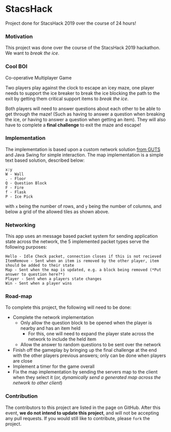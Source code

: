 # StacsHack
Project done for StacsHack 2019 over the course of 24 hours!

### Motivation
This project was done over the course of the StacsHack 2019 hackathon.
We want to *break the ice*.

### Cool BOI
Co-operative Multiplayer Game

Two players play against the clock to escape an icey maze, one player needs to support the ice breaker to break the ice blocking the path to the exit by getting them critical support items to *break the ice*.

Both players will need to answer questions about each other to be able to get through the maze! (Such as having to answer a question when breaking the ice, or having to answer a question when getting an item). They will also have to complete a **final challenge** to exit the maze and escape!

### Implementation
The implementation is based upon a custom network solution [from GUTS](https://github.com/komodo108/GUTS) and Java Swing for simple interaction.
The map implementation is a simple text based solution, described below:
```
x:y
W - Wall
. - Floor
Q - Question Block
F - Fire
f - Flask
P - Ice Pick
```
with `x` being the number of rows, and `y` being the number of columns, and below a grid of the allowed tiles as shown above.

### Networking
This app uses an message based packet system for sending application state across the network, the 5 implemented packet types serve the following purposes:
```
Hello - Idle Check packet, connection closes if this is not recieved
ItemRemove - Sent when an item is removed by the other player, item should be added to their state
Map - Sent when the map is updated, e.g. a block being removed (*Put answer to question here?*)
Player - Sent when a players state changes
Win - Sent when a player wins
```

### Road-map
To complete this project, the following will need to be done:
* Complete the network implementation 
    * Only allow the question block to be opened when the player is nearby and has an item held
        * For this, one will need to expand the player state across the network to include the held item
    * Allow the answer to random questions to be sent over the network
* Finish off the gameplay by bringing up the final challenge at the end with the other players previous answers; only can be done when players are close
* Implement a timer for the game overall
* Fix the map implementation by sending the servers map to the client when they select it (*or, dynamically send a generated map across the network to other client*)
 
### Contribution
The contributors to this project are listed in the page on GitHub.
After this event, **we do not intend to update this project**, and will not be accepting any pull requests.
If you would still like to contribute, please `fork` the project.
